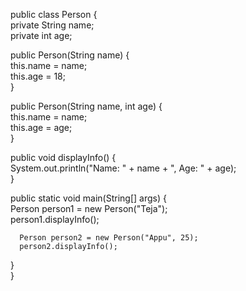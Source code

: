 public class Person {  
   private String name;  
   private int age;  
   
   public Person(String name) {  
      this.name = name;  
      this.age = 18;  
   }  
   
   public Person(String name, int age) {  
      this.name = name;  
      this.age = age;  
   }  
    
   public void displayInfo() {  
      System.out.println("Name: " + name + ", Age: " + age);  
   }  
  
   public static void main(String[] args) {  
      Person person1 = new Person("Teja");  
      person1.displayInfo();
  
      Person person2 = new Person("Appu", 25);  
      person2.displayInfo();
   }  
}
